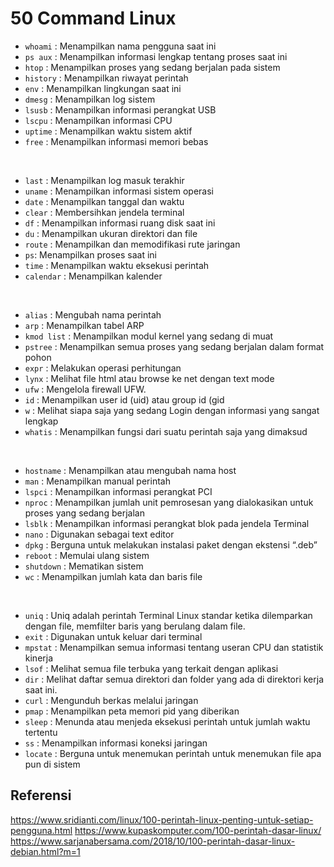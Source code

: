 # 50 Command Linux

- `whoami` : Menampilkan nama pengguna saat ini
- `ps aux` : Menampilkan informasi lengkap tentang proses saat ini
- `htop` : Menampilkan proses yang sedang berjalan pada sistem
- `history` : Menampilkan riwayat perintah
- `env` : Menampilkan lingkungan saat ini
- `dmesg` : Menampilkan log sistem
- `lsusb` : Menampilkan informasi perangkat USB
- `lscpu` : Menampilkan informasi CPU
- `uptime` : Menampilkan waktu sistem aktif
- `free` : Menampilkan informasi memori bebas
<br/>

- `last` : Menampilkan log masuk terakhir
- `uname` : Menampilkan informasi sistem operasi
- `date` : Menampilkan tanggal dan waktu
- `clear` : Membersihkan jendela terminal
- `df` : Menampilkan informasi ruang disk saat ini
- `du` : Menampilkan ukuran direktori dan file
- `route` : Menampilkan dan memodifikasi rute jaringan
- `ps`: Menampilkan proses saat ini
- `time` : Menampilkan waktu eksekusi perintah
- `calendar` : Menampilkan kalender
 <br/>

- `alias` : Mengubah nama perintah
- `arp` : Menampilkan tabel ARP
- `kmod list` : Menampilkan modul kernel yang sedang di muat
- `pstree` : Menampilkan semua proses yang sedang berjalan dalam format pohon
- `expr` : Melakukan operasi perhitungan
- `lynx` : Melihat file html atau browse ke net dengan text mode
- `ufw` : Mengelola firewall UFW.
- `id` : Menampilkan user id (uid) atau group id (gid
- `w` : Melihat siapa saja yang sedang Login dengan informasi yang sangat lengkap
- `whatis` :  Menampilkan fungsi dari suatu perintah saja yang dimaksud
 <br/>

- `hostname` : Menampilkan atau mengubah nama host
- `man` : Menampilkan manual perintah
- `lspci` : Menampilkan informasi perangkat PCI
- `nproc` : Menampilkan jumlah unit pemrosesan yang dialokasikan untuk proses yang sedang berjalan
- `lsblk` : Menampilkan informasi perangkat blok pada jendela Terminal
- `nano` : Digunakan sebagai text editor
- `dpkg` : Berguna untuk melakukan instalasi paket dengan ekstensi “.deb”
- `reboot` : Memulai ulang sistem
- `shutdown` : Mematikan sistem
- `wc` : Menampilkan jumlah kata dan baris file
<br/>

- `uniq` : Uniq adalah perintah Terminal Linux standar ketika dilemparkan dengan file, memfilter baris yang berulang dalam file.
- `exit` : Digunakan untuk keluar dari terminal
- `mpstat` : Menampilkan semua informasi tentang useran CPU dan statistik kinerja
- `lsof` :  Melihat semua file terbuka yang terkait dengan aplikasi
- `dir` :  Melihat daftar semua direktori dan folder yang ada di direktori kerja saat ini.
- `curl` : Mengunduh berkas melalui jaringan
- `pmap` : Menampilkan peta memori pid yang diberikan
- `sleep` : Menunda atau menjeda eksekusi perintah untuk jumlah waktu tertentu
- `ss` : Menampilkan informasi koneksi jaringan
- `locate` : Berguna untuk menemukan perintah untuk menemukan file apa pun di sistem

## Referensi
https://www.sridianti.com/linux/100-perintah-linux-penting-untuk-setiap-pengguna.html
https://www.kupaskomputer.com/100-perintah-dasar-linux/
https://www.sarjanabersama.com/2018/10/100-perintah-dasar-linux-debian.html?m=1


